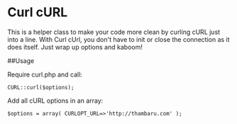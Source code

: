 # Curl cURL

This is a helper class to make your code more clean by curling cURL just into a line. With Curl cUrl, you don't have to init or close the connection as it does itself. Just wrap up options and kaboom!

##Usage

Require curl.php and call:

`CURL::curl($options);`

Add all cURL options in an array:

`$options = array(
CURLOPT_URL=>'http://thambaru.com'
);`
